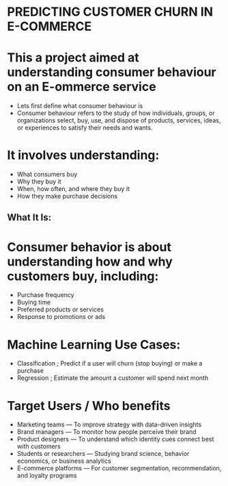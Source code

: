# PREDICTING CUSTOMER CHURN IN E-COMMERCE
# This a project aimed at understanding consumer behaviour on an E-ommerce service
- Lets first define what consumer behaviour is
- Consumer behaviour refers to the study of how individuals, groups, or organizations select, buy, use, and dispose of products, services, ideas, or experiences to satisfy their needs and wants.

# It involves understanding:
- What consumers buy
- Why they buy it
- When, how often, and where they buy it
- How they make purchase decisions

## What It Is: 
# Consumer behavior is about understanding how and why customers buy, including: 
- Purchase frequency 
- Buying time 
- Preferred products or services 
- Response to promotions or ads 

# Machine Learning Use Cases: 
- Classification ; Predict if a user will churn (stop buying) or make a purchase 
- Regression ; Estimate the amount a customer will spend next month 
 
# Target Users / Who benefits 
- Marketing teams — To improve strategy with data-driven insights 
- Brand managers — To monitor how people perceive their brand 
- Product designers — To understand which identity cues connect best with customers 
- Students or researchers — Studying brand science, behavior economics, or business analytics 
- E-commerce platforms — For customer segmentation, recommendation, and loyalty programs

